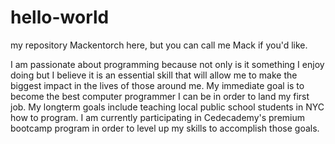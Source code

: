 # hello-world
my repository
Mackentorch here, but you can call me Mack if you'd like. 

I am passionate about programming because not only is it something I enjoy doing but I believe it is an essential skill that will allow me to make the biggest impact in the lives of those around me. My immediate goal is to become the best computer programmer I can be in order to land my first job. My longterm goals include teaching local public school students in NYC how to program. I am currently participating in Cedecademy's premium bootcamp program in order to level up my skills to accomplish those goals.
